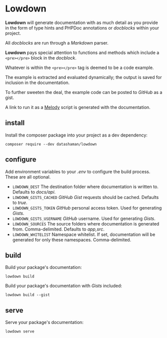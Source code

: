# Lowdown

**Lowdown** will generate documentation with as much detail as you provide in the form of type hints
and PHPDoc annotations or _docblocks_ within your project.

All _docblocks_ are run through a _Markdown_ parser.

**Lowdown** pays special attention to functions and methods which include a `<pre></pre>` block in the _docblock_.

Whatever is within the `<pre></pre>` tag is deemed to be a code example.

The example is extracted and evaluated dynamically; the output is saved for inclusion in the documentation.

To further sweeten the deal, the example code can be posted to _GitHub_ as a gist.

A link to run it as a [Melody](http://melody.sensiolabs.org) script is generated with the documentation.

## install

Install the composer package into your project as a dev dependency:

    composer require --dev datashaman/lowdown

## configure

Add environment variables to your _.env_ to configure the build process. These are all optional.

* `LOWDOWN_DEST`
  The destination folder where documentation is written to. Defaults to _docs/api_.
* `LOWDOWN_GISTS_CACHED`
  _GitHub Gist_ requests should be cached. Defaults to _true_.
* `LOWDOWN_GISTS_TOKEN`
  _GitHub_ personal access token. Used for generating _Gists_.
* `LOWDOWN_GISTS_USERNAME`
  _GitHub_ username. Used for generating _Gists_.
* `LOWDOWN_SOURCES`
  The source folders where documentation is generated from. Comma-delimited. Defaults to _app,src_.
* `LOWDOWN_WHITELIST`
  Namespace whitelist. If set, documentation will be generated for only these namespaces. Comma-delimited.

## build

Build your package's documentation:

    lowdown build

Build your package's documentation with _Gists_ included:

    lowdown build --gist

## serve

Serve your package's documentation:

    lowdown serve
